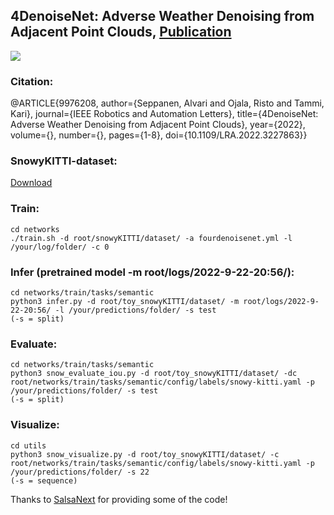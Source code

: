 ## 4DenoiseNet: Adverse Weather Denoising from Adjacent Point Clouds, [Publication](https://ieeexplore.ieee.org/document/9976208)

![](https://github.com/alvariseppanen/4DenoiseNet/blob/main/demo.gif)


### Citation:

@ARTICLE{9976208,
  author={Seppanen, Alvari and Ojala, Risto and Tammi, Kari},
  journal={IEEE Robotics and Automation Letters}, 
  title={4DenoiseNet: Adverse Weather Denoising from Adjacent Point Clouds}, 
  year={2022},
  volume={},
  number={},
  pages={1-8},
  doi={10.1109/LRA.2022.3227863}}


### SnowyKITTI-dataset:

[Download](https://www.dropbox.com/s/o3r654cdzfl405d/snowyKITTI.zip?dl=0)


### Train:
```
cd networks
./train.sh -d root/snowyKITTI/dataset/ -a fourdenoisenet.yml -l /your/log/folder/ -c 0
```

### Infer (pretrained model -m root/logs/2022-9-22-20:56/):
```
cd networks/train/tasks/semantic
python3 infer.py -d root/toy_snowyKITTI/dataset/ -m root/logs/2022-9-22-20:56/ -l /your/predictions/folder/ -s test
(-s = split)
```

### Evaluate:
```
cd networks/train/tasks/semantic
python3 snow_evaluate_iou.py -d root/toy_snowyKITTI/dataset/ -dc root/networks/train/tasks/semantic/config/labels/snowy-kitti.yaml -p /your/predictions/folder/ -s test
(-s = split)
```

### Visualize:
```
cd utils
python3 snow_visualize.py -d root/toy_snowyKITTI/dataset/ -c root/networks/train/tasks/semantic/config/labels/snowy-kitti.yaml -p /your/predictions/folder/ -s 22
(-s = sequence)
```

Thanks to [SalsaNext](https://github.com/TiagoCortinhal/SalsaNext) for providing some of the code! 

